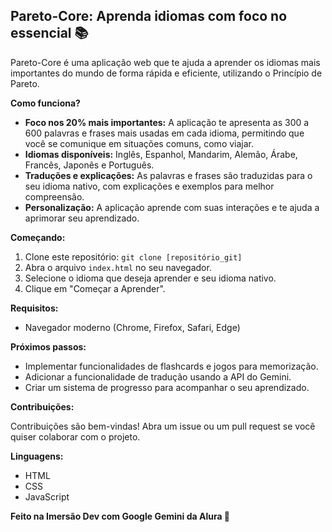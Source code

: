 ## Pareto-Core: Aprenda idiomas com foco no essencial 📚

Pareto-Core é uma aplicação web que te ajuda a aprender os idiomas mais importantes do mundo de forma rápida e eficiente, utilizando o Princípio de Pareto. 

**Como funciona?**

- **Foco nos 20% mais importantes:**  A aplicação te apresenta as 300 a 600 palavras e frases mais usadas em cada idioma, permitindo que você se comunique em situações comuns, como viajar.
- **Idiomas disponíveis:** Inglês, Espanhol, Mandarim, Alemão, Árabe, Francês, Japonês e Português.
- **Traduções e explicações:** As palavras e frases são traduzidas para o seu idioma nativo, com explicações e exemplos para melhor compreensão.
- **Personalização:** A aplicação aprende com suas interações e te ajuda a aprimorar seu aprendizado.

**Começando:**

1. Clone este repositório: `git clone [repositório_git]`
2. Abra o arquivo `index.html` no seu navegador.
3. Selecione o idioma que deseja aprender e seu idioma nativo.
4. Clique em "Começar a Aprender".

**Requisitos:**

- Navegador moderno (Chrome, Firefox, Safari, Edge)

**Próximos passos:**

- Implementar funcionalidades de flashcards e jogos para memorização.
- Adicionar a funcionalidade de tradução usando a API do Gemini.
- Criar um sistema de progresso para acompanhar o seu aprendizado.

**Contribuições:**

Contribuições são bem-vindas! Abra um issue ou um pull request se você quiser colaborar com o projeto.

**Linguagens:**

- HTML
- CSS
- JavaScript

**Feito na Imersão Dev com Google Gemini da Alura 🚀**
